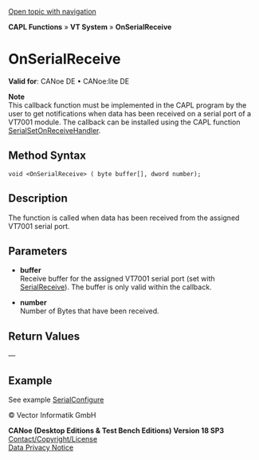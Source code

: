 [Open topic with navigation](../../../../../CANoeDEFamily.htm#Topics/CAPLFunctions/VTSystem/Functions/CAPLfunctionVTSOnSerialReceive.md)

**CAPL Functions** » **VT System** » **OnSerialReceive**

# OnSerialReceive

**Valid for**: CANoe DE • CANoe:lite DE

**Note**  
This callback function must be implemented in the CAPL program by the user to get notifications when data has been received on a serial port of a VT7001 module. The callback can be installed using the CAPL function [SerialSetOnReceiveHandler](CAPLfunctionVTSSerialSetOnReceiveHandler.md).

## Method Syntax

```plaintext
void <OnSerialReceive> ( byte buffer[], dword number);
```

## Description

The function is called when data has been received from the assigned VT7001 serial port.

## Parameters

- **buffer**  
  Receive buffer for the assigned VT7001 serial port (set with [SerialReceive](CAPLfunctionVTSSerialReceive.md)). The buffer is only valid within the callback.

- **number**  
  Number of Bytes that have been received.

## Return Values

—

## Example

See example [SerialConfigure](CAPLfunctionVTSSerialConfigure.md)

© Vector Informatik GmbH

**CANoe (Desktop Editions & Test Bench Editions) Version 18 SP3**  
[Contact/Copyright/License](../../../Shared/ContactCopyrightLicense.md)  
[Data Privacy Notice](https://www.vector.com/int/en/company/get-info/privacy-policy/)
